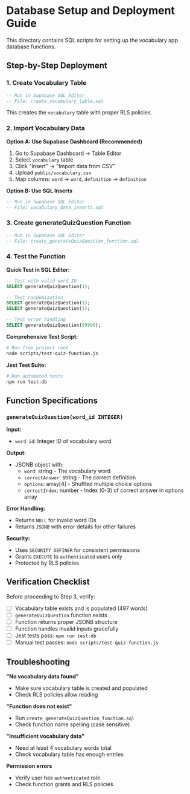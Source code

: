 # Database Setup and Deployment Guide

This directory contains SQL scripts for setting up the vocabulary app database functions.

## Step-by-Step Deployment

### 1. Create Vocabulary Table
```sql
-- Run in Supabase SQL Editor
-- File: create_vocabulary_table.sql
```
This creates the `vocabulary` table with proper RLS policies.

### 2. Import Vocabulary Data
**Option A: Use Supabase Dashboard (Recommended)**
1. Go to Supabase Dashboard → Table Editor
2. Select `vocabulary` table
3. Click "Insert" → "Import data from CSV"
4. Upload `public/vocabulary.csv`
5. Map columns: `word` → `word`, `definition` → `definition`

**Option B: Use SQL Inserts**
```sql
-- Run in Supabase SQL Editor
-- File: vocabulary_data_inserts.sql
```

### 3. Create generateQuizQuestion Function
```sql
-- Run in Supabase SQL Editor
-- File: create_generateQuizQuestion_function.sql
```

### 4. Test the Function
**Quick Test in SQL Editor:**
```sql
-- Test with valid word ID
SELECT generateQuizQuestion(1);

-- Test randomization
SELECT generateQuizQuestion(1);
SELECT generateQuizQuestion(1);

-- Test error handling
SELECT generateQuizQuestion(99999);
```

**Comprehensive Test Script:**
```bash
# Run from project root
node scripts/test-quiz-function.js
```

**Jest Test Suite:**
```bash
# Run automated tests
npm run test:db
```

## Function Specifications

### `generateQuizQuestion(word_id INTEGER)`

**Input:**
- `word_id`: Integer ID of vocabulary word

**Output:**
- JSONB object with:
  - `word`: string - The vocabulary word
  - `correctAnswer`: string - The correct definition
  - `options`: array[4] - Shuffled multiple choice options
  - `correctIndex`: number - Index (0-3) of correct answer in options array

**Error Handling:**
- Returns `NULL` for invalid word IDs
- Returns `JSONB` with error details for other failures

**Security:**
- Uses `SECURITY DEFINER` for consistent permissions
- Grants `EXECUTE` to `authenticated` users only
- Protected by RLS policies

## Verification Checklist

Before proceeding to Step 3, verify:

- [ ] Vocabulary table exists and is populated (497 words)
- [ ] `generateQuizQuestion` function exists
- [ ] Function returns proper JSONB structure
- [ ] Function handles invalid inputs gracefully
- [ ] Jest tests pass: `npm run test:db`
- [ ] Manual test passes: `node scripts/test-quiz-function.js`

## Troubleshooting

**"No vocabulary data found"**
- Make sure vocabulary table is created and populated
- Check RLS policies allow reading

**"Function does not exist"**
- Run `create_generateQuizQuestion_function.sql`
- Check function name spelling (case sensitive)

**"Insufficient vocabulary data"**
- Need at least 4 vocabulary words total
- Check vocabulary table has enough entries

**Permission errors**
- Verify user has `authenticated` role
- Check function grants and RLS policies